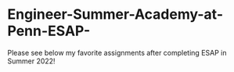 # Engineer-Summer-Academy-at-Penn-ESAP-

Please see below my favorite assignments after completing ESAP in Summer 2022! 
